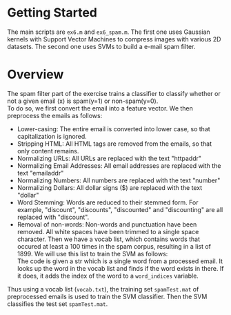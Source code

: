 # Getting Started
The main scripts are `ex6.m` and `ex6_spam.m`. The first one uses Gaussian kernels with Support Vector Machines to compress images with various 2D datasets. The second one uses SVMs to build a e-mail spam filter.
# Overview
The spam filter part of the exercise trains a classifier to classify whether or not a given email (x) is spam(y=1) or non-spam(y=0).  
To do so, we first convert the email into a feature vector. We then preprocess the emails as follows:
- Lower-casing: The entire email is converted into lower case, so that capitalization is ignored.
- Stripping HTML: All HTML tags are removed from the emails, so that only content remains.
- Normalizing URLs: All URLs are replaced with the text "httpaddr"
- Normalizing Email Addresses: All email addresses are replaced with the text "emailaddr"
- Normalizing Numbers: All numbers are replaced with the text "number"
- Normalizing Dollars: All dollar signs ($) are replaced with the text "dollar"
- Word Stemming: Words are reduced to their stemmed form. For example, "discount", "discounts", "discounted" and "discounting" are all replaced with "discount". 
- Removal of non-words: Non-words and punctuation have been removed. All white spaces have been trimmed to a single space character. 
Then we have a vocab list, which contains words that occured at least a 100 times in the spam corpus, resulting in a list of 1899. We will use this list to train the SVM as follows:  
The code is given a str which is a single word from a processed email. It looks up the word in the vocab list and finds if the word exists in there. If it does, it adds the index of the word to a `word_indices` variable.

Thus using a vocab list (`vocab.txt`), the training set `spamTest.mat` of preprocessed emails is used to train the SVM classifier. Then the SVM classifies the test set `spamTest.mat`.

